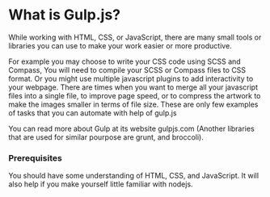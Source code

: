 # What is Gulp.js?

While working with HTML, CSS, or JavaScript, there are many small tools or libraries you can use to make your work easier or more productive.

For example you may choose to write your CSS code using SCSS and Compass, You will need to compile your SCSS or Compass files to CSS format. Or you might use multiple javascript plugins to add interactivity to your webpage. There are times when you want to merge all your javascript files into a single file, to improve page speed, or to compress the artwork to make the images smaller in terms of file size. These are only few examples of tasks that you can automate with help of gulp.js

You can read more about Gulp at its website gulpjs.com (Another libraries that are used for similar pourpose are grunt, and broccoli).

### Prerequisites

You should have some understanding of HTML, CSS, and JavaScript. It will also help if you make yourself little familiar with nodejs. 


